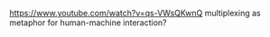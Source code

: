 ---
---

https://www.youtube.com/watch?v=qs-VWsQKwnQ
multiplexing as metaphor for human-machine interaction?